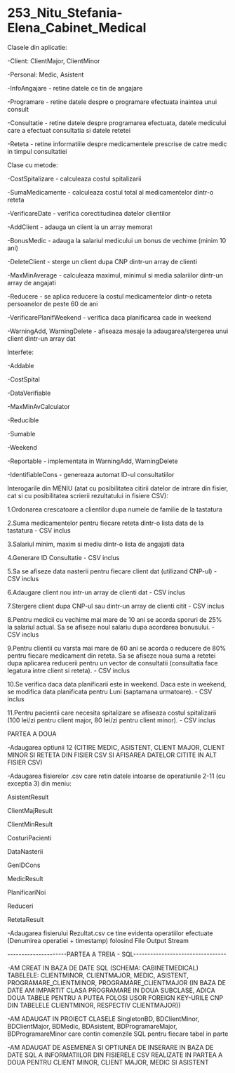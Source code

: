# 253_Nitu_Stefania-Elena_Cabinet_Medical
Clasele din aplicatie:

-Client:
  ClientMajor,
  ClientMinor

-Personal:
   Medic,
   Asistent

-InfoAngajare - retine datele ce tin de angajare

-Programare - retine datele despre o programare efectuata inaintea unui consult

-Consultatie - retine datele despre programarea efectuata, datele medicului care a efectuat consultatia si datele retetei

-Reteta - retine informatiile despre medicamentele prescrise de catre medic in timpul consultatiei

Clase cu metode:

-CostSpitalizare - calculeaza costul spitalizarii

-SumaMedicamente - calculeaza costul total al medicamentelor dintr-o reteta

-VerificareDate - verifica corectitudinea datelor clientilor

-AddClient - adauga un client la un array memorat

-BonusMedic - adauga la salariul medicului un bonus de vechime (minim 10 ani)

-DeleteClient - sterge un client dupa CNP dintr-un array de clienti

-MaxMinAverage - calculeaza maximul, minimul si media salariilor dintr-un array de angajati

-Reducere - se aplica reducere la costul medicamentelor dintr-o reteta persoanelor de peste 60 de ani

-VerificarePlanifWeekend - verifica daca planificarea cade in weekend

-WarningAdd, WarningDelete - afiseaza mesaje la adaugarea/stergerea unui client dintr-un array dat

Interfete:

-Addable

-CostSpital

-DataVerifiable

-MaxMinAvCalculator

-Reducible

-Sumable

-Weekend

-Reportable - implementata in WarningAdd, WarningDelete

-IdentifiableCons - genereaza automat ID-ul consultatiilor


Interogarile din MENIU (atat cu posibilitatea citirii datelor de intrare din fisier, cat si cu posibilitatea scrierii rezultatului in fisiere CSV):

1.Ordonarea crescatoare a clientilor dupa numele de familie de la tastatura

2.Suma medicamentelor pentru fiecare reteta dintr-o lista data de la tastatura - CSV inclus

3.Salariul minim, maxim si mediu dintr-o lista de angajati data

4.Generare ID Consultatie - CSV inclus

5.Sa se afiseze data nasterii pentru fiecare client dat (utilizand CNP-ul) - CSV inclus

6.Adaugare client nou intr-un array de clienti dat - CSV inclus

7.Stergere client dupa CNP-ul sau dintr-un array de clienti citit - CSV inclus

8.Pentru medicii cu vechime mai mare de 10 ani se acorda sporuri de 25% la salariul actual. Sa se afiseze noul salariu dupa acordarea bonusului. - CSV inclus

9.Pentru clientii cu varsta mai mare de 60 ani se acorda o reducere de 80% pentru fiecare medicament din reteta. Sa se afiseze noua suma a retetei dupa aplicarea reducerii pentru un vector de consultatii (consultatia face legatura intre client si reteta). - CSV inclus

10.Se verifica daca data planificarii este in weekend. Daca este in weekend, se modifica data planificata pentru Luni (saptamana urmatoare). - CSV inclus

11.Pentru pacientii care necesita spitalizare se afiseaza costul spitalizarii (100 lei/zi pentru client major, 80 lei/zi pentru client minor). - CSV inclus



PARTEA A DOUA

-Adaugarea optiunii 12 (CITIRE MEDIC, ASISTENT, CLIENT MAJOR, CLIENT MINOR SI RETETA DIN FISIER CSV SI AFISAREA DATELOR CITITE IN ALT FISIER CSV)

-Adaugarea fisierelor .csv care retin datele intoarse de operatiunile 2-11 (cu exceptia 3) din meniu:

AsistentResult

ClientMajResult

ClientMinResult

CosturiPacienti

DataNasterii

GenIDCons

MedicResult

PlanificariNoi

Reduceri

RetetaResult


-Adaugarea fisierului Rezultat.csv ce tine evidenta operatiilor efectuate (Denumirea operatiei + timestamp) folosind File Output Stream

---------------------PARTEA A TREIA - SQL---------------------------------

-AM CREAT IN BAZA DE DATE SQL (SCHEMA: CABINETMEDICAL) TABELELE: CLIENTMINOR, CLIENTMAJOR, MEDIC, ASISTENT, PROGRAMARE_CLIENTMINOR, PROGRAMARE_CLIENTMAJOR (IN BAZA DE DATE AM IMPARTIT CLASA PROGRAMARE IN DOUA SUBCLASE, ADICA DOUA TABELE PENTRU A PUTEA FOLOSI USOR FOREIGN KEY-URILE CNP DIN TABELELE CLIENTMINOR, RESPECTIV CLIENTMAJOR))

-AM ADAUGAT IN PROIECT CLASELE SingletonBD, BDClientMinor, BDClientMajor, BDMedic, BDAsistent, BDProgramareMajor, BDProgramareMinor care contin comenzile SQL pentru fiecare tabel in parte

-AM ADAUGAT DE ASEMENEA SI OPTIUNEA DE INSERARE IN BAZA DE DATE SQL A INFORMATIILOR DIN FISIERELE CSV REALIZATE IN PARTEA A DOUA PENTRU CLIENT MINOR, CLIENT MAJOR, MEDIC SI ASISTENT